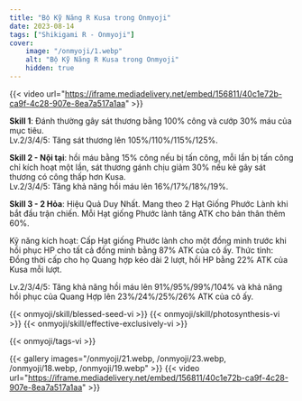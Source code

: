 ```yaml
---
title: "Bộ Kỹ Năng R Kusa trong Onmyoji"
date: 2023-08-14   
tags: ["Shikigami R - Onmyoji"]
cover:
    image: "/onmyoji/1.webp"
    alt: "Bộ Kỹ Năng R Kusa trong Onmyoji"  
    hidden: true
---
```


{{< video url="https://iframe.mediadelivery.net/embed/156811/40c1e72b-ca9f-4c28-907e-8ea7a517a1aa" >}}

**Skill 1**: Đánh thường gây sát thương bằng 100% công và cướp 30% máu của mục tiêu.  
Lv.2/3/4/5: Tăng sát thương lên 105%/110%/115%/125%.

**Skill 2 - Nội tại**: hồi máu bằng 15% công nếu bị tấn công, mỗi lần bị tấn công chỉ kích hoạt một lần, sát thương gánh chịu giảm 30% nếu kẻ gây sát thương có công thấp hơn Kusa.  
Lv.2/3/4/5: Tăng khả năng hồi máu lên 16%/17%/18%/19%.

**Skill 3 - 2 Hỏa**: Hiệu Quả Duy Nhất. Mang theo 2 Hạt Giống Phước Lành khi bắt đầu trận chiến. Mỗi Hạt giống Phước lành tăng ATK cho bản thân thêm 60%.  


Kỹ năng kích hoạt: Cấp Hạt giống Phước lành cho một đồng minh trước khi hồi phục HP cho tất cả đồng minh bằng 87% ATK của cô ấy. Thức tỉnh: Đồng thời cấp cho họ Quang hợp kéo dài 2 lượt, hồi HP bằng 22% ATK của Kusa mỗi lượt.  

Lv.2/3/4/5: Tăng khả năng hồi máu lên 91%/95%/99%/104% và khả năng hồi phục của Quang Hợp lên 23%/24%/25%/26% ATK của cô ấy. 

{{< onmyoji/skill/blessed-seed-vi >}}
{{< onmyoji/skill/photosynthesis-vi >}}
{{< onmyoji/skill/effective-exclusively-vi >}}

{{< onmyoji/tags-vi >}}

{{< gallery images="/onmyoji/21.webp, /onmyoji/23.webp, /onmyoji/18.webp, /onmyoji/19.webp" >}}
{{< video url="https://iframe.mediadelivery.net/embed/156811/40c1e72b-ca9f-4c28-907e-8ea7a517a1aa" >}}




